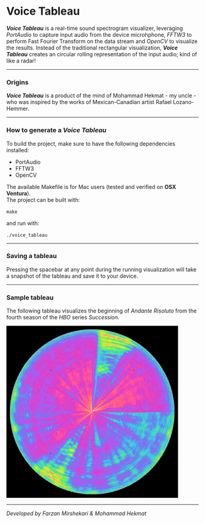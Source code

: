 <h1>Voice Tableau</h1>

_**Voice Tableau**_ is a real-time sound spectrogram visualizer, leveraging _PortAudio_ to capture input audio from the device microhphone, _FFTW3_ to perform Fast Fourier Transform on the data stream and _OpenCV_ to visualize the results. Instead of the traditional rectangular visualization, _**Voice Tableau**_
creates an circular rolling representation of the input audio; kind of like a radar!

---

<h3>Origins</h3>

_**Voice Tableau**_ is a product of the mind of Mohammad Hekmat - my uncle - who was inspired by the works of Mexican-Canadian artist Rafael Lozano-Hemmer.

---

<h3>How to generate a <b><i>Voice Tableau</i></b></h3>

To build the project, make sure to have the following dependencies installed:

<ul>
  <li>PortAudio</li>
  <li>FFTW3</li>
  <li>OpenCV</li>
</ul>

The available Makefile is for Mac users (tested and verified on <b>OSX Ventura</b>).
<br>
The project can be built with:
~~~
make
~~~
and run with:
~~~
./voice_tableau
~~~

---

<h3>Saving a tableau</h3>

Pressing the spacebar at any point during the running visualization will take a snapshot of the tableau and save it to your device.

---

<h3>Sample tableau</h3>

The following tableau visualizes the beginning of _Andante Risoluto_ from the fourth season of the _HBO_ series _Succession_.

<img src='assets/andante_risoluto.png' width=450 />

---

<i>Developed by Farzan Mirshekari & Mohammad Hekmat</i>
